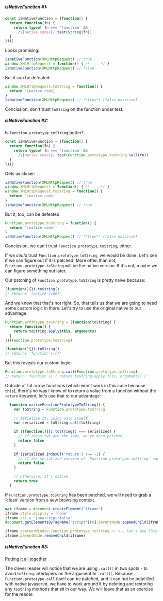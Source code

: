 ##### isNativeFunction #1:
```javascript
const isNativeFunction = (function() {
  return function(fn) {
    return typeof fn === 'function' &&
      /\[native code\]/.test(String(fn))
  }
})()
```

Looks promising: 
```javascript
isNativeFunction(XMLHttpRequest) // true
window.XMLHttpRequest = function() { /* ... */ }
isNativeFunction(XMLHttpRequest) // false
```

But it can be defeated:

```javascript
window.XMLHttpRequest.toString = function() {
  return '[native code]'
}
isNativeFunction(XMLHttpRequest) // **true** (false positive)
```

Conclusion, don't trust `toString` on the function under test. 

##### isNativeFunction #2:

Is `Function.prototype.toString` better?.

```javascript
const isNativeFunction = (function() {
  return function(fn) {
    return typeof fn === 'function' &&
      /\[native code\]/.test(Function.prototype.toString.call(fn))
  }
})()
```

Gets us closer: 
```javascript
isNativeFunction(XMLHttpRequest) // true
window.XMLHttpRequest = function() { /* ... */ }
window.XMLHttpRequest.toString = function() {
  return '[native code]'
}
isNativeFunction(XMLHttpRequest) // true
```

But it, too, can be defeated:

```javascript
Function.prototype.toString = function() {
  return '[native code]'
}
isNativeFunction(XMLHttpRequest) // **true** (false positive)
```

Conclusion, we can't trust `Function.prototype.toString`, either.
 
If we _could_ trust `Function.prototype.toString`, we would be done. Let's see if we can figure out if it is patched. More often than not, `Function.prototype.toString` will be the native version. If it's not, maybe we can figure something out later. 

Our patching of `Function.prototype.toString` is pretty naive because:
```javascript
(function(){}).toString()
// returns '[native code]'
```

And we know that that's not right. So, that tells us that we are going to need some custom logic in there. Let's try to use the original native to our advantage:
```javascript
Function.prototype.toString = (function(toString) {
  return function() {
    return toString.apply(this, arguments)
  }
})(Function.prototype.toString)
```

```javascript
(function(){}).toString()
// returns 'function (){}'
```

But this reveals our custom logic:
```javascript
Function.prototype.toString.call(Function.prototype.toString)
// return 'function () { return toString.apply(this, arguments) }'
```

Outside of fat arrow functions (which won't work in this case because `this`), there's no way I know of to return a value from a function without the `return` keyword, let's use that to our advantage:
```javascript
  function nativeFunctionPrototypeToString() {
    var toString = Function.prototype.toString
    
    // serialize it, using only itself
    var serialized = toString.call(toString)

    if ((function(){}).toString() === serialized) {
      // if these two are the same, we've been patched
      return false
    }
    
    if (serialized.indexOf('return') !== -1) {
      // if the serialized version of `Function.prototype.toString` contains 'return', we've been patched
      return false
    }

    // otherwise, it's native 
    return true
  }
```

If `Function.prototype.toString` has been patched, we will need to grab a 'clean' version from a new browsing context. 
```javascript
var iframe = document.createElement('iframe')
iframe.style.display = 'none'
iframe.src = 'javascript:false'
document.getElementsByTagName('script')[0].parentNode.appendChild(iframe)

iframe.contentWindow.Function.prototype.toString // <-- let's use this
iframe.parentNode.removeChild(iframe)
```
##### isNativeFunction #3:
[Putting it all together](https://gist.github.com/cvazac/d67c8d960e977efce1c62d22180350f1)

The clever reader will notice that we are using `.call()` in two spots - to avoid `toString` interlopers on the argument to `.call()`. Because `Function.prototype.call` itself can be patched, and it can not be polyfilled with native javascript, we have to work around it by deleting and restoring any `toString` methods that sit in our way. We will leave that as an exercise for the reader. 
